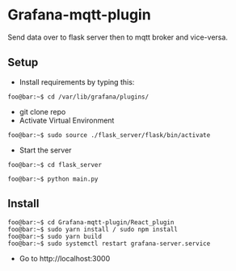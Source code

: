 # Grafana-mqtt-plugin
Send data over to flask server then to mqtt broker and vice-versa.

## Setup
- Install requirements by typing this:

```
foo@bar:~$ cd /var/lib/grafana/plugins/
```
- git clone repo
- Activate Virtual Environment
```
foo@bar:~$ sudo source ./flask_server/flask/bin/activate
```
- Start the server
```
foo@bar:~$ cd flask_server
```
```
foo@bar:~$ python main.py
```

## Install

```
foo@bar:~$ cd Grafana-mqtt-plugin/React_plugin
foo@bar:~$ sudo yarn install / sudo npm install
foo@bar:~$ sudo yarn build
foo@bar:~$ sudo systemctl restart grafana-server.service
```
- Go to http://localhost:3000
